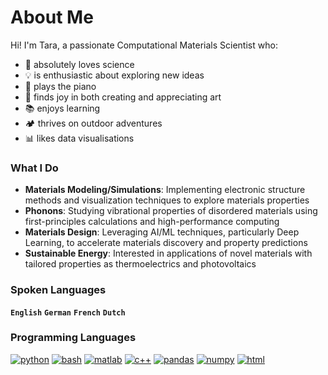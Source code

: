# About Me

Hi! I'm Tara, a passionate Computational Materials Scientist who:

- 🔬 absolutely loves science
- 💡 is enthusiastic about exploring new ideas
- 🎹 plays the piano
- 🎨 finds joy in both creating and appreciating art
- 📚 enjoys learning
- 🏕 thrives on outdoor adventures
- 📊 likes data visualisations


### What I Do
- **Materials Modeling/Simulations**: Implementing electronic structure methods and visualization techniques to explore materials properties
- **Phonons**: Studying vibrational properties of disordered materials using first-principles calculations and high-performance computing
- **Materials Design**: Leveraging AI/ML techniques, particularly Deep Learning, to accelerate materials discovery and property predictions
- **Sustainable Energy**: Interested in applications of novel materials with tailored properties as thermoelectrics and photovoltaics

### Spoken Languages

**`English`**
**`German`**
**`French`**
**`Dutch`**

### Programming Languages

[![python](https://img.shields.io/badge/python-3572A5?style=flat&logo=python&logoColor=white&color=black)](https://www.python.org/)
[![bash](https://img.shields.io/badge/bash-4EAA25?style=flat&logo=gnubash&logoColor=white)](https://www.gnu.org/software/bash/)
[![matlab](https://img.shields.io/badge/matlab-0076A8?style=flat&logo=mathworks&logoColor=white&color=orange)](https://www.mathworks.com/products/matlab.html) 
[![c++](https://img.shields.io/badge/c%2B%2B-f34b7d?style=flat&logo=c%2B%2B&logoColor=white)](https://isocpp.org/) 
[![pandas](https://img.shields.io/badge/pandas-150458?style=flat&logo=pandas&logoColor=white)](https://pandas.pydata.org/) 
[![numpy](https://img.shields.io/badge/numpy-013243?style=flat&logo=numpy&logoColor=white)](https://numpy.org/) 
[![html](https://img.shields.io/badge/html-E34F26?style=flat&logo=html5&logoColor=white)](https://developer.mozilla.org/en-US/docs/Web/HTML) 
